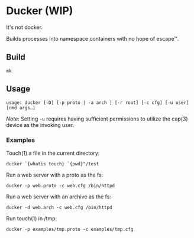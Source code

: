 # Ducker (WIP)

It's not docker.

Builds processes into namespace containers with no hope of escape™.

## Build

	mk

## Usage

	usage: ducker [-D] [-p proto | -a arch ] [-r root] [-c cfg] [-u user] [cmd args…]

_Note_: Setting `-u` requires having sufficient permissions to utilize the cap(3) device as the invoking user. 

### Examples

Touch(1) a file in the current directory:

	ducker `{whatis touch} `{pwd}^/test

Run a web server with a proto as the fs:

	ducker -p web.proto -c web.cfg /bin/httpd

Run a web server with an archive as the fs:

	ducker -d web.arch -c web.cfg /bin/httpd

Run touch(1) in /tmp:

	ducker -p examples/tmp.proto -c examples/tmp.cfg
